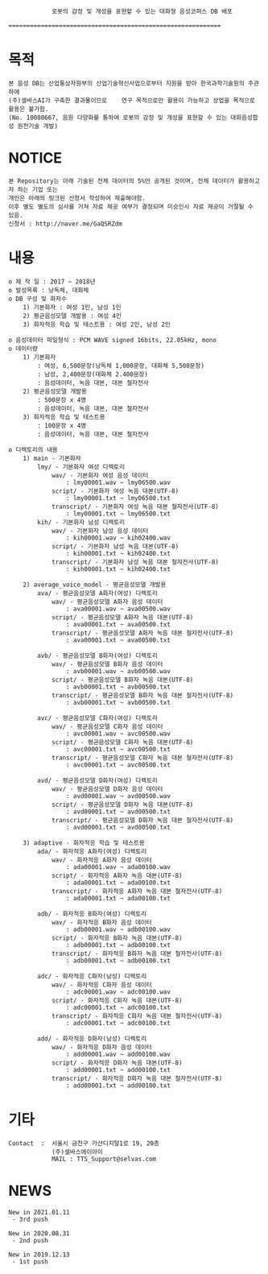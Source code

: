 
				로봇의 감정 및 개성을 표현할 수 있는 대화형 음성코퍼스 DB 배포
				===========================================================

목적
====
	본 음성 DB는 산업통상자원부의 산업기술혁신사업으로부터 지원을 받아 한국과학기술원의 주관하에 
	(주)셀바스AI가 구축한 결과물이므로 	연구 목적으로만 활용이 가능하고 상업을 목적으로 활용은 불가함. 
	(No. 10080667, 음원 다양화를 통하여 로봇의 감정 및 개성을 표현할 수 있는 대화음성합성 원천기술 개발)

NOTICE
====
	본 Repository는 아래 기술된 전체 데이터의 5%만 공개된 것이며, 전체 데이터가 활용하고자 하는 기업 또는 
	개인은 아래의 링크된 신청서 작성하여 제출해야함. 
	이후 별도 별도의 심사를 거쳐 자료 제공 여부가 결정되며 미승인시 자료 제공이 거절될 수 있음.
	신청서 : http://naver.me/GaQSRZdm


내용
====
	o 제 작 일 : 2017 ~ 2018년
	o 발성목록 : 낭독체, 대화체
	o DB 구성 및 화자수 
		1) 기본화자 : 여성 1인, 남성 1인
		2) 평균음성모델 개발용 : 여성 4인
		3) 화자적응 학습 및 테스트용 : 여성 2인, 남성 2인
	
	o 음성데이터 파일형식 : PCM WAVE signed 16bits, 22.05kHz, mono
	o 데이터량
		1) 기본화자
			: 여성, 6,500문장(낭독체 1,000문장, 대화체 5,500문장)
			: 남성, 2,400문장(대화체 2.400문장)
			: 음성데이터, 녹음 대본, 대본 철자전사
		2) 평균음성모델 개발용
			: 500문장 x 4명
			: 음성데이터, 녹음 대본, 대본 철자전사
		3) 화자적응 학습 및 테스트용
			: 100문장 x 4명
			: 음성데이터, 녹음 대본, 대본 철자전사

	o 디렉토리의 내용
		1) main	- 기본화자
			lmy/ - 기본화자 여성 디렉토리	
				wav/ - 기본화자 여성 음성 데이터
					: lmy00001.wav ~ lmy06500.wav
				script/ - 기본화자 여성 녹음 대본(UTF-8)
					: lmy00001.txt ~ lmy06500.txt
				transcript/ - 기본화자 여성 녹음 대본 철자전사(UTF-8)
					: lmy00001.txt ~ lmy06500.txt
			kih/ - 기본화자 남성 디렉토리	
				wav/ - 기본화자 남성 음성 데이터
					: kih00001.wav ~ kih02400.wav
				script/ - 기본화자 남성 녹음 대본(UTF-8)
					: kih00001.txt ~ kih02400.txt
				transcript/ - 기본화자 남성 녹음 대본 철자전사(UTF-8)
					: kih00001.txt ~ kih02400.txt

		2) average_voice_model - 평균음성모델 개발용
			ava/ - 평균음성모델 A화자(여성) 디렉토리 
				wav/ - 평균음성모델 A화자 음성 데이터
					: ava00001.wav ~ ava00500.wav
				script/ - 평균음성모델 A화자 녹음 대본(UTF-8)
					: ava00001.txt ~ ava00500.txt
				transcript/ - 평균음성모델 A화자 녹음 대본 철자전사(UTF-8)
					: ava00001.txt ~ ava00500.txt

			avb/ - 평균음성모델 B화자(여성) 디렉토리 
				wav/ - 평균음성모델 B화자 음성 데이터
					: avb00001.wav ~ avb00500.wav
				script/ - 평균음성모델 B화자 녹음 대본(UTF-8)
					: avb00001.txt ~ avb00500.txt
				transcript/ - 평균음성모델 B화자 녹음 대본 철자전사(UTF-8)
					: avb00001.txt ~ avb00500.txt

			avc/ - 평균음성모델 C화자(여성) 디렉토리 
				wav/ - 평균음성모델 C화자 음성 데이터
					: avc00001.wav ~ avc00500.wav
				script/ - 평균음성모델 C화자 녹음 대본(UTF-8)
					: avc00001.txt ~ avc00500.txt
				transcript/ - 평균음성모델 C화자 녹음 대본 철자전사(UTF-8)
					: avc00001.txt ~ avc00500.txt

			avd/ - 평균음성모델 D화자(여성) 디렉토리 
				wav/ - 평균음성모델 D화자 음성 데이터
					: avd00001.wav ~ avd00500.wav
				script/ - 평균음성모델 D화자 녹음 대본(UTF-8)
					: avd00001.txt ~ avd00500.txt
				transcript/ - 평균음성모델 D화자 녹음 대본 철자전사(UTF-8)
					: avd00001.txt ~ avd00500.txt

		3) adaptive - 화자적응 학습 및 테스트용
			ada/ - 화자적응 A화자(여성) 디렉토리 
				wav/ - 화자적응 A화자 음성 데이터
					: ada00001.wav ~ ada00100.wav
				script/ - 화자적응 A화자 녹음 대본(UTF-8)
					: ada00001.txt ~ ada00100.txt
				transcript/ - 화자적응 A화자 녹음 대본 철자전사(UTF-8)
					: ada00001.txt ~ ada00100.txt

			adb/ - 화자적응 B화자(여성) 디렉토리 
				wav/ - 화자적응 B화자 음성 데이터
					: adb00001.wav ~ adb00100.wav
				script/ - 화자적응 B화자 녹음 대본(UTF-8)
					: adb00001.txt ~ adb00100.txt
				transcript/ - 화자적응 B화자 녹음 대본 철자전사(UTF-8)
					: adb00001.txt ~ adb00100.txt

			adc/ - 화자적응 C화자(남성) 디렉토리 
				wav/ - 화자적응 C화자 음성 데이터
					: adc00001.wav ~ adc00100.wav
				script/ - 화자적응 C화자 녹음 대본(UTF-8)
					: adc00001.txt ~ adc00100.txt
				transcript/ - 화자적응 C화자 녹음 대본 철자전사(UTF-8)
					: adc00001.txt ~ adc00100.txt

			add/ - 화자적응 D화자(남성) 디렉토리 
				wav/ - 화자적응 D화자 음성 데이터
					: add00001.wav ~ add00100.wav
				script/ - 화자적응 D화자 녹음 대본(UTF-8)
					: add00001.txt ~ add00100.txt
				transcript/ - 화자적응 D화자 녹음 대본 철자전사(UTF-8)
					: add00001.txt ~ add00100.txt


기타
====
    Contact	 :  서울시 금천구 가산디지털1로 19, 20층
                (주)셀바스에이아이
               	MAIL : TTS_Support@selvas.com


NEWS
====
	New in 2021.01.11
	 - 3rd push

	New in 2020.08.31
	 - 2nd push

	New in 2019.12.13
	 - 1st push
